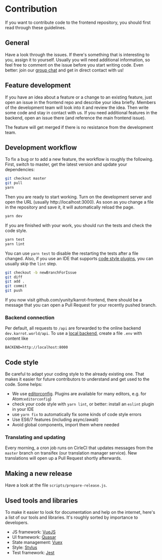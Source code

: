 # Contribution
If you want to contribute code to the frontend repository, you should first read through these guidelines.

## General

Have a look through the issues. If there's something that is interesting to you, assign it to yourself. Usually you will need additional information, so feel free to comment on the issue before you start writing code. Even better: join our [group chat](https://slackin.yunity.org) and get in direct contact with us!

## Feature development

If you have an idea about a feature or a change to an existing feature, just open an issue in the frontend repo and describe your idea briefly. Members of the development team will look into it and review the idea. Then write some code and stay in contact with us. If you need additional features in the backend, open an issue there (and reference the main frontend issue).

The feature will get merged if there is no resistance from the development team.

## Development workflow

To fix a bug or to add a new feature, the workflow is roughly the following. First, switch to master, get the latest version and update your dependencies:

```sh
git checkout master
git pull
yarn
```

Then you are ready to start working. Turn on the development server and open the URL (usually http://localhost:3000). As soon as you change a file in the repository and save it, it will automatically reload the page.

```sh
yarn dev
```

If you are finished with your work, you should run the tests and check the code style.

```sh
yarn test
yarn lint
```

You can use `yarn test` to disable the restarting the tests after a file changed. Also, if you use an IDE that supports [code style plugins](#code-style), you can usually skip the `lint` step.

```sh
git checkout -b newBranchForIssue
git diff
git add .
git commit
git push
```

If you now visit github.com/yunity/karrot-frontend, there should be a message that you can open a Pull Request for your recently pushed branch.

### Backend connection

Per default, all requests to `/api` are forwarded to the online backend `dev.karrot.world/api`.
To use a [local backend](https://github.com/yunity/karrot-backend/), create a file `.env` with content like

```
BACKEND=http://localhost:8000
```

## Code style

Be careful to adapt your coding style to the already existing one. That makes it easier for future contributors to understand and get used to the code. Some helps:

* We use [editorconfig](http://editorconfig.org/). Plugins are available for many editors, e.g. for Atom:`editorconfig`)
* check your code style with `yarn lint`, or better: install an `eslint` plugin in your IDE
* use `yarn fix` to automatically fix some kinds of code style errors
* Use ES6/7 features (including async/await)
* Avoid global components, import them where needed

### Translating and updating

Every morning, a cron job runs on CirleCI that updates messages from the `master` branch on transifex (our translation manager service). New translations will open up a Pull Request shortly afterwards.

## Making a new release

Have a look at the file `scripts/prepare-release.js`.

## Used tools and libraries

To make it easier to look for documentation and help on the internet, here's a list of our tools and libraries. It's roughly sorted by importance to developers.

* JS framework: [VueJS](https://vuejs.org/v2/guide/)
* UI framework: [Quasar](http://quasar-framework.org/guide/)
* State management: [Vuex](https://vuex.vuejs.org/en/)
* Style: [Stylus](http://stylus-lang.com/)
* Test framework: [Jest](https://facebook.github.io/jest/docs/en/getting-started.html)
